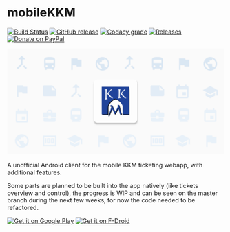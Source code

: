 # mobileKKM
[![Build Status](https://build.codebucket.de/api/badges/divadsn/mobileKKM-native/status.svg)](https://build.codebucket.de/divadsn/mobileKKM-native)
[![GitHub release](https://img.shields.io/github/release/divadsn/mobileKKM-native/all.svg)](https://github.com/divadsn/mobileKKM-native/releases)
[![Codacy grade](https://img.shields.io/codacy/coverage/0f52b456420445cea1a864bfaefb27ac.svg)](https://app.codacy.com/project/divadsn/mobileKKM-native/dashboard)
[![Releases](https://img.shields.io/badge/telegram-%40mobilekkmci-blue.svg)](https://t.me/mobilekkmci)
[![Donate on PayPal](https://img.shields.io/badge/PayPal-Donate%20Now-brightgreen.svg)](https://paypal.me/divadsn)

![mobileKKM](banner.png)

A unofficial Android client for the mobile KKM ticketing webapp, with additional features.

Some parts are planned to be built into the app natively (like tickets overview and control), the progress is WIP and can be seen on the master branch during the next few weeks, for now the code needed to be refactored.

<a href="https://play.google.com/store/apps/details?id=de.codebucket.mkkm">
<img src="https://play.google.com/intl/en_us/badges/images/generic/en_badge_web_generic.png" height="70" alt="Get it on Google Play"/></a>
<a href="https://f-droid.org/packages/de.codebucket.mkkm/" target="_blank">
<img src="https://f-droid.org/badge/get-it-on.png" alt="Get it on F-Droid" height="70"/></a>
